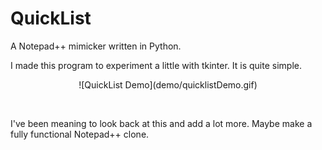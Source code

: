 # QuickList
A Notepad++ mimicker written in Python.

I made this program to experiment a little with tkinter. It is quite simple.

<p align="center">
![QuickList Demo](demo/quicklistDemo.gif)
</p>
  
<p align="center">
  <img />
</p>

I've been meaning to look back at this and add a lot more. Maybe make a fully functional Notepad++ clone.
